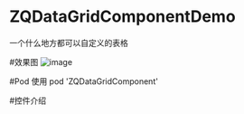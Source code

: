# ZQDataGridComponentDemo
一个什么地方都可以自定义的表格


#效果图
![image](https://github.com/LiteratureZhiQing/ZQDataGridComponentDemo/blob/master/%E8%A1%A8%E6%A0%BC.gif)


#Pod 使用
pod 'ZQDataGridComponent'

#控件介绍

